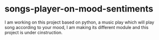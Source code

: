 # songs-player-on-mood-sentiments
I am working on this project based on python, a music play which will play song according to your mood, I am making its different module and this project is under cinstruction.

